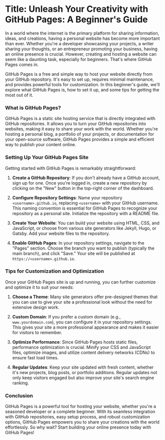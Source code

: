 
# Title: Unleash Your Creativity with GitHub Pages: A Beginner's Guide

In a world where the internet is the primary platform for sharing information, ideas, and creations, having a personal website has become more important than ever. Whether you're a developer showcasing your projects, a writer sharing your thoughts, or an entrepreneur promoting your business, having an online presence is crucial. However, creating and hosting a website can seem like a daunting task, especially for beginners. That's where GitHub Pages comes in.

GitHub Pages is a free and simple way to host your website directly from your GitHub repository. It's easy to set up, requires minimal maintenance, and provides powerful tools for customization. In this beginner's guide, we'll explore what GitHub Pages is, how to set it up, and some tips for getting the most out of it.

### What is GitHub Pages?

GitHub Pages is a static site hosting service that is directly integrated with GitHub repositories. It allows you to turn your GitHub repositories into websites, making it easy to share your work with the world. Whether you're hosting a personal blog, a portfolio of your projects, or documentation for your open-source software, GitHub Pages provides a simple and efficient way to publish your content online.

### Setting Up Your GitHub Pages Site

Getting started with GitHub Pages is remarkably straightforward:

1. **Create a GitHub Repository**: If you don't already have a GitHub account, sign up for one. Once you're logged in, create a new repository by clicking on the "New" button in the top-right corner of the dashboard.

2. **Configure Repository Settings**: Name your repository `<username>.github.io`, replacing `<username>` with your GitHub username. This naming convention is essential for GitHub Pages to recognize your repository as a personal site. Initialize the repository with a README file.

3. **Create Your Website**: You can build your website using HTML, CSS, and JavaScript, or choose from various site generators like Jekyll, Hugo, or Gatsby. Add your website files to the repository.

4. **Enable GitHub Pages**: In your repository settings, navigate to the "Pages" section. Choose the branch you want to publish (typically the main branch), and click "Save." Your site will be published at `https://<username>.github.io`.

### Tips for Customization and Optimization

Once your GitHub Pages site is up and running, you can further customize and optimize it to suit your needs:

1. **Choose a Theme**: Many site generators offer pre-designed themes that you can use to give your site a professional look without the need for extensive design work.

2. **Custom Domain**: If you prefer a custom domain (e.g., `www.yourdomain.com`), you can configure it in your repository settings. This gives your site a more professional appearance and makes it easier for visitors to remember.

3. **Optimize Performance**: Since GitHub Pages hosts static files, performance optimization is crucial. Minify your CSS and JavaScript files, optimize images, and utilize content delivery networks (CDNs) to ensure fast load times.

4. **Regular Updates**: Keep your site updated with fresh content, whether it's new projects, blog posts, or portfolio additions. Regular updates not only keep visitors engaged but also improve your site's search engine ranking.

### Conclusion

GitHub Pages is a powerful tool for hosting your website, whether you're a seasoned developer or a complete beginner. With its seamless integration with GitHub repositories, easy setup process, and robust customization options, GitHub Pages empowers you to share your creations with the world effortlessly. So why wait? Start building your online presence today with GitHub Pages!
